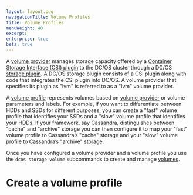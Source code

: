 ```yaml
---
layout: layout.pug
navigationTitle: Volume Profiles
title: Volume Profiles
menuWeight: 40
excerpt:
enterprise: true
beta: true
---
```


A [volume provider](/1.11/cli/command-reference/dcos-storage/dcos-storage-provider) manages storage capacity offered by a [Container Storage Interface (CSI) plugin](https://github.com/apache/mesos/blob/master/docs/csi.md) to the DC/OS cluster through a DC/OS [storage plugin](/1.11/storage/plugins/). A DC/OS storage plugin consists of a CSI plugin along with code that integrates the CSI plugin into DC/OS. A volume provider that specifies its plugin as "lvm" is referred to as a "lvm" volume provider.

A [volume profile](/1.11/cli/command-reference/dcos-storage/dcos-storage-profile) represents volumes based on [volume provider](/1.11/cli/command-reference/dcos-storage/dcos-storage-provider) or volume parameters and labels. For example, if you want to differentiate between HDDs and SSDs for different purposes, you can create a "fast" volume profile that identifies your SSDs and a "slow" volume profile that identifies your HDDs. If your framework, say Cassandra, distinguishes between "cache" and "archive" storage you can then configure it to map your "fast" volume profile to Cassandra’s "cache" storage and your "slow" volume profile to Cassandra’s "archive" storage.

Once you have configured a volume provider and a volume profile you use the `dcos storage volume` subcommands to create and manage [volumes](/1.11/cli/command-reference/dcos-storage/dcos-storage-volume).


# Create a volume profile
